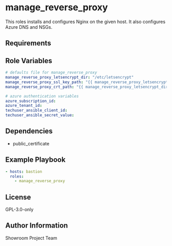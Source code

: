 manage_reverse_proxy
=========

This roles installs and configures Nginx on the given host. It also configures Azure DNS and NSGs.

Requirements
------------


Role Variables
--------------

```yaml
# defaults file for manage_reverse_proxy
manage_reverse_proxy_letsencrypt_dir: "/etc/letsencrypt"
manage_reverse_proxy_ssl_key_path: "{{ manage_reverse_proxy_letsencrypt_dir }}/{{ inventory_hostname }}.key"
manage_reverse_proxy_crt_path: "{{ manage_reverse_proxy_letsencrypt_dir }}/{{ inventory_hostname }}.crt"

# azure authentication variables
azure_subscription_id:
azure_tenant_id:
techuser_ansible_client_id:
techuser_ansible_secret_value:
```

Dependencies
------------

- public_certificate

Example Playbook
----------------

```yaml
- hosts: bastion
  roles:
    - manage_reverse_proxy
```

License
-------

GPL-3.0-only

Author Information
------------------

Showroom Project Team

